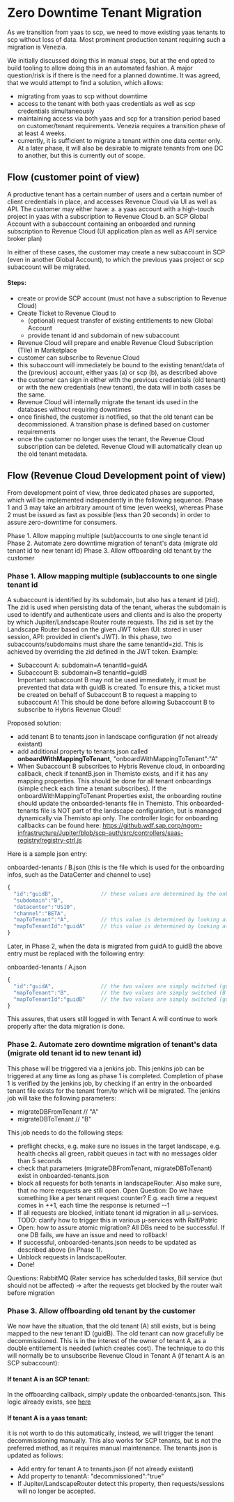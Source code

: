 # Zero Downtime Tenant Migration

As we transition from yaas to scp, we need to move existing yaas tenants to scp without loss of data. Most prominent production tenant requiring such a migration is Venezia.

We initially discussed doing this in manual steps, but at the end opted to build tooling to allow doing this in an automated fashion.
A major question/risk is if there is the need for a planned downtime. It was agreed, that we would attempt to find a solution, which allows:
- migrating from yaas to scp without downtime
- access to the tenant with both yaas credentials as well as scp credentials simultaneously
- maintaining access via both yaas and scp for a transition period based on customer/tenant requirements. Venezia requires a transition phase of at least 4 weeks.
- currently, it is sufficient to migrate a tenant within one data center only. At a later phase, it will also be desirable to migrate tenants from one DC to another, but this is currently out of scope.

## Flow (customer point of view)
A productive tenant has a certain number of users and a certain number of client credentials in place, and accesses Revenue Cloud via UI as well as API.
The customer may either have:
a. a yaas account with a high-touch project in yaas with a subscription to Revenue Cloud 
b. an SCP Global Account with a subaccount containing an onboarded and running subscription to Revenue Cloud (UI application plan as well as API service broker plan)

In either of these cases, the customer may create a new subaccount in SCP (even in another Global Account), to which the previous yaas project or scp subaccount will be migrated.

#### Steps:  
- create or provide SCP account (must not have a subscription to Revenue Cloud)
- Create Ticket to Revenue Cloud to
    - (optional) request transfer of existing entitlements to new Global Account
    - provide tenant id and subdomain of new subaccount
- Revenue Cloud will prepare and enable Revenue Cloud Subscription (Tile) in Marketplace
- customer can subscribe to Revenue Cloud
- this subaccount will immediately be bound to the existing tenant/data of the (previous) account, either yaas (a) or scp (b), as described above
- the customer can sign in either with the previous credentials (old tenant) or with the new credentials (new tenant), the data will in both cases be the same.
- Revenue Cloud will internally migrate the tenant ids used in the databases without requiring downtimes
- once finished, the customer is notified, so that the old tenant can be decommissioned. A transition phase is defined based on customer requirements
- once the customer no longer uses the tenant, the Revenue Cloud subscription can be deleted. Revenue Cloud will automatically clean up the old tenant metadata.

## Flow (Revenue Cloud Development point of view)
From development point of view, three dedicated phases are supported, which will be implemented independently in the following sequence. Phase 1 and 3 may take an arbitrary amount of time (even weeks), whereas Phase 2 must be issued as fast as possible (less than 20 seconds) in order to assure zero-downtime for consumers. 

Phase 1. Allow mapping multiple (sub)accounts to one single tenant id
Phase 2. Automate zero downtime migration of tenant's data (migrate old tenant id to new tenant id)
Phase 3. Allow offboarding old tenant by the customer

### Phase 1. Allow mapping multiple (sub)accounts to one single tenant id  
A subaccount is identified by its subdomain, but also has a tenant id (zid). The zid is used when persisting data of the tenant, wheras the subdomain is used to identify and authenticate users and clients and is also the property by which Jupiter/Landscape Router route requests. Ths zid is set by the Landscape Router based on the given JWT token (UI: stored in user session, API: provided in client's JWT). In this phase, two subaccounts/subdomains must share the same tenantId=zid. This is achieved by overriding the zid defined in the JWT token.
Example:
- Subaccount A:    subdomain=A   tenantId=guidA  
- Subaccount B:    subdomain=B   tenantId=guidB  
Important: subaccount B may not be used immediately, it must be prevented that data with guidB is created. To ensure this, a ticket must be created on behalf of Subaccount B to request a mapping to subaccount A! This should be done before allowing Subaccount B to subscribe to Hybris Revenue Cloud!

Proposed solution:
- add tenant B to tenants.json in landscape configuration (if not already existant)  
- add additional property to tenants.json called **onboardWithMappingToTenant**, "onboardWithMappingToTenant":"A"  
- When Subaccount B subscribes to Hybris Revenue cloud, in onboarding callback, check if tenantB.json in Themisto exists, and if it has any mapping properties. This should be done for all tenant onboardings (simple check each time a tenant subscribes). If the onboardWithMappingToTenant Properties exist, the onboarding routine should update the onboarded-tenants file in Themisto. This onboarded-tenants file is NOT part of the landscape configuration, but is managed dynamically via Themisto api only. The controller logic for onboarding callbacks can be found here: https://github.wdf.sap.corp/ngom-infrastructure/Jupiter/blob/scp-auth/src/controllers/saas-registry/registry-ctrl.js  

Here is a sample json entry:  

onboarded-tenants / B.json (this is the file which is used for the onboarding infos, such as the DataCenter and channel to use)  
```javascript  
{
  "id":"guidB",               // these values are determined by the onboarding parameters
  "subdomain":"B",
  "datacenter":"US10",
  "channel":"BETA",
  "mapToTenant":"A",          // this value is determined by looking at the onboardWithMappingToTenant property in the tenants.json
  "mapToTenantId":"guidA"     // this value is determined by looking at the onboardWithMappingToTenantId property in the tenants.json
}
```

Later, in Phase 2, when the data is migrated from guidA to guidB the above entry must be replaced with the following entry:  

onboarded-tenants / A.json
```javascript
{
  "id":"guidA",               // the two values are simply switched (guidB <=> guidA)
  "mapToTenant":"B",          // the two values are simply switched (B <=> A)
  "mapToTenantId":"guidB"     // the two values are simply switched (guidA <=> guidB)
}
```
This assures, that users still logged in with Tenant A will continue to work properly after the data migration is done.  


### Phase 2. Automate zero downtime migration of tenant's data (migrate old tenant id to new tenant id)  
This phase will be triggered via a jenkins job. This jenkins job can be triggered at any time as long as phase 1 is completed. Completion of phase 1 is verified by the jenkins job, by checking if an entry in the onboarded tenant file exists for the tenant from/to which will be migrated. The jenkins job will take the following parameters:  
- migrateDBFromTenant        // "A"  
- migrateDBToTenant          // "B"  

This job needs to do the following steps:  
- preflight checks, e.g. make sure no issues in the target landscape, e.g. health checks all green, rabbit queues in tact with no messages older than 5 seconds  
- check that parameters (migrateDBFromTenant, migrateDBToTenant) exist in onboarded-tenants.json  
- block all requests for both tenants in landscapeRouter. Also make sure, that no more requests are still open. Open Question: Do we have something like a per tenant request counter? E.g. each time a request comes in ++1, each time the response is returned --1  
- If all requests are blocked, initiate tenant id migration in all µ-services. TODO: clarify how to trigger this in various µ-services with Ralf/Patric  
- Open: how to assure atomic migration? All DBs need to be successful. If one DB fails, we have an issue and need to rollback!  
- If successful, onboarded-tenants.json needs to be updated as described above (in Phase 1).  
- Unblock requests in landscapeRouter.  
- Done!  

Questions: RabbitMQ (Rater service has schedulded tasks, Bill service (but should not be affected) -> after the requests get blocked by the router wait before migration

### Phase 3. Allow offboarding old tenant by the customer  
We now have the situation, that the old tenant (A) still exists, but is being mapped to the new tenant ID (guidB). The old tenant can now gracefully be decommissioned. This is in the interest of the owner of tenant A, as a double entitlement is needed (which creates cost). The technique to do this will normally be to unsubscribe Revenue Cloud in Tenant A (if tenant A is an SCP subaccount):

#### If tenant A is an SCP tenant:  
In the offboarding callback, simply update the onboarded-tenants.json. This logic already exists, see [here](https://github.wdf.sap.corp/ngom-infrastructure/Jupiter/blob/scp-auth/src/controllers/saas-registry/registry-ctrl.js)

#### If tenant A is a yaas tenant:  
it is not worth to do this automatically, instead, we will trigger the tenant decommissioning manually. This also works for SCP tenants, but is not the preferred method, as it requires manual maintenance. The tenants.json is updated as follows:
- Add entry for tenant A to tenants.json (if not already existant)  
- Add property to tenantA: "decommissioned":"true"  
- If Jupiter/LandscapeRouter detect this property, then requests/sessions will no longer be accepted.  

